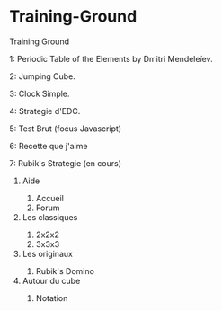 # Training-Ground
Training Ground

<p>1: Periodic Table of the Elements by Dmitri Mendeleïev.</p>
<p>2: Jumping Cube.</p>
<p>3: Clock Simple.</p>
<p>4: Strategie d'EDC.</p>
<p>5: Test Brut (focus Javascript)</p>
<p>6: Recette que j'aime</p>
<p>7: Rubik's Strategie (en cours)</p>
    <ol>
        <li>Aide</li>
            <ol>
                <li>Accueil</li>
                <li>Forum</li>
            </ol>
        <li>Les classiques</li>
            <ol>
                <li>2x2x2</li>
                <li>3x3x3</li>
            </ol>
        <li>Les originaux</li>
            <ol>
                <li>Rubik's Domino</li>
            </ol>
        <li>Autour du cube</li>
            <ol>
                <li>Notation</li>
            </ol>
    </ol>